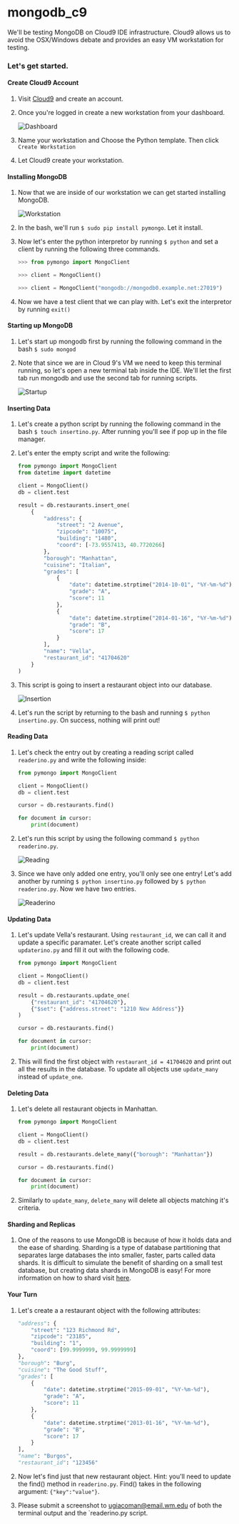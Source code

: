 # mongodb_c9
We'll be testing MongoDB on Cloud9 IDE infrastructure. Cloud9 allows us to avoid the OSX/Windows debate 
and provides an easy VM workstation for testing.

### Let's get started.

#### Create Cloud9 Account

1. Visit [Cloud9](https://c9.io/) and create an account.

2. Once you're logged in create a new workstation from your dashboard.

	![Dashboard](http://i.imgur.com/zJcw3rx.png)

3. Name your workstation and Choose the Python template. Then click `Create Workstation`

4. Let Cloud9 create your workstation.

#### Installing MongoDB

1. Now that we are inside of our workstation we can get started installing MongoDB.

	![Workstation](http://i.imgur.com/lqr0du4.png)

2. In the bash, we'll run `$ sudo pip install pymongo`. Let it install.

3. Now let's enter the python interpretor by running `$ python` and set a client by running the following 
three commands.

	```python 
	>>> from pymongo import MongoClient
	```
	```python
	>>> client = MongoClient()
	```
	```python
	>>> client = MongoClient("mongodb://mongodb0.example.net:27019")
	```

4. Now we have a test client that we can play with. Let's exit the interpretor by running `exit()`

#### Starting up MongoDB

1. Let's start up mongodb first by running the following command in the bash `$ sudo mongod`

2. Note that since we are in Cloud 9's VM we need to keep this terminal running, so let's open a new terminal tab inside the IDE. We'll let the first tab run mongodb and use the second tab for running scripts.

	![Startup](http://i.imgur.com/DQXhLdA.png)

#### Inserting Data

1. Let's create a python script by running the following command in the bash `$ touch insertino.py`.
After running you'll see if pop up in the file manager.

2. Let's enter the empty script and write the following:

	```python
	from pymongo import MongoClient
	from datetime import datetime

	client = MongoClient()
	db = client.test

	result = db.restaurants.insert_one(
	    {
	        "address": {
	            "street": "2 Avenue",
	            "zipcode": "10075",
	            "building": "1480",
	            "coord": [-73.9557413, 40.7720266]
	        },
	        "borough": "Manhattan",
	        "cuisine": "Italian",
	        "grades": [
	            {
	                "date": datetime.strptime("2014-10-01", "%Y-%m-%d"),
	                "grade": "A",
	                "score": 11
	            },
	            {
	                "date": datetime.strptime("2014-01-16", "%Y-%m-%d"),
	                "grade": "B",
	                "score": 17
	            }
	        ],
	        "name": "Vella",
	        "restaurant_id": "41704620"
	    }
	)
	```

3. This script is going to insert a restaurant object into our database.

	![Insertion](http://i.imgur.com/bvr474t.png)

4. Let's run the script by returning to the bash and running `$ python insertino.py`. On success, nothing
 will print out!

#### Reading Data

1. Let's check the entry out by creating a reading script called `readerino.py` and write the following 
inside:

	```python
	from pymongo import MongoClient

	client = MongoClient()
	db = client.test

	cursor = db.restaurants.find()

	for document in cursor:
	    print(document)
	```
2. Let's run this script by using the following command `$ python readerino.py`.

	![Reading](http://i.imgur.com/NOWndVE.png)

3. Since we have only added one entry, you'll only see one entry! Let's add another by running 
`$ python insertino.py` followed by `$ python readerino.py`. Now we have two entries.

	![Readerino](http://i.imgur.com/1WG3uIG.png)

#### Updating Data

1. Let's update Vella's restaurant. Using `restaurant_id`, we can call it and update a 
specific paramater. Let's create another script called `updaterino.py` and fill
it out with the following code. 

	```python
	from pymongo import MongoClient

	client = MongoClient()
	db = client.test

	result = db.restaurants.update_one(
	    {"restaurant_id": "41704620"},
	    {"$set": {"address.street": "1210 New Address"}}
	)	

	cursor = db.restaurants.find()

	for document in cursor:
	    print(document)
	```

2. This will find the first object with `restaurant_id = 41704620` and print out all the results
in the database. To update all objects use `update_many` instead of `update_one`.

#### Deleting Data

1. Let's delete all restaurant objects in Manhattan.

	```python
	from pymongo import MongoClient

	client = MongoClient()
	db = client.test

	result = db.restaurants.delete_many({"borough": "Manhattan"})

	cursor = db.restaurants.find()

	for document in cursor:
	    print(document)
	```

2. Similarly to `update_many`, `delete_many` will delete all objects matching it's criteria. 

#### Sharding and Replicas

1. One of the reasons to use MongoDB is because of how it holds data and the ease of sharding. 
Sharding is a type of database partitioning that separates large databases the into smaller, faster,
parts called data shards. It is difficult to simulate the benefit of sharding on a small test database,
but creating data shards in MongoDB is easy! For more information on how to shard visit 
[here](https://docs.mongodb.org/manual/tutorial/deploy-shard-cluster/).



#### Your Turn

1. Let's create a a restaurant object with the following attributes:

	```python
	"address": {
	    "street": "123 Richmond Rd",
	    "zipcode": "23185",
	    "building": "1",
	    "coord": [99.9999999, 99.9999999]
	},
	"borough": "Burg",
	"cuisine": "The Good Stuff",
	"grades": [
	    {
	        "date": datetime.strptime("2015-09-01", "%Y-%m-%d"),
	        "grade": "A",
	        "score": 11
	    },
	    {
	        "date": datetime.strptime("2013-01-16", "%Y-%m-%d"),
	        "grade": "B",
	        "score": 17
	    }
	],
	"name": "Burgos",
	"restaurant_id": "123456"
	```

2. Now let's find just that new restaurant object. Hint: you'll need to update the find() method in `readerino.py`. Find() takes in the following argument: `{"key":"value"}`.

3. Please submit a screenshot to ugiacoman@email.wm.edu of both the terminal output and the `readerino.py script.


